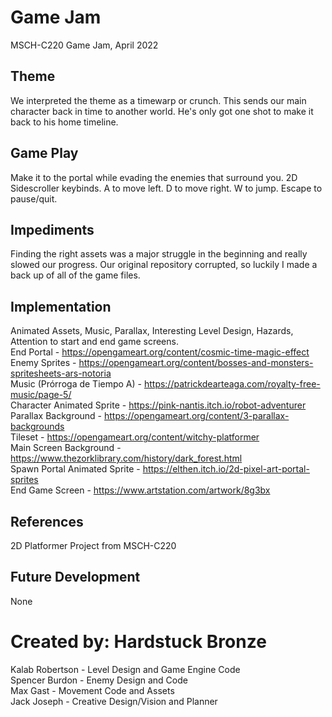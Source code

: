 # Game Jam
MSCH-C220 Game Jam, April 2022

## Theme
We interpreted the theme as a timewarp or crunch. This sends our main character back in time to another world. He's only got one shot to make it back to his home timeline.

## Game Play
Make it to the portal while evading the enemies that surround you.
2D Sidescroller keybinds. A to move left. D to move right. W to jump. Escape to pause/quit.

## Impediments
Finding the right assets was a major struggle in the beginning and really slowed our progress. Our original repository corrupted, so luckily I made a back up of all of the game files.

## Implementation
Animated Assets, Music, Parallax, Interesting Level Design, Hazards, Attention to start and end game screens.  
End Portal - https://opengameart.org/content/cosmic-time-magic-effect  
Enemy Sprites - https://opengameart.org/content/bosses-and-monsters-spritesheets-ars-notoria  
Music (Prórroga de Tiempo A) - https://patrickdearteaga.com/royalty-free-music/page-5/  
Character Animated Sprite - https://pink-nantis.itch.io/robot-adventurer  
Parallax Background - https://opengameart.org/content/3-parallax-backgrounds  
Tileset - https://opengameart.org/content/witchy-platformer  
Main Screen Background - https://www.thezorklibrary.com/history/dark_forest.html  
Spawn Portal Animated Sprite - https://elthen.itch.io/2d-pixel-art-portal-sprites  
End Game Screen - https://www.artstation.com/artwork/8g3bx  

## References
2D Platformer Project from MSCH-C220
## Future Development
None
# Created by: Hardstuck Bronze  
Kalab Robertson - Level Design and Game Engine Code  
Spencer Burdon - Enemy Design and Code  
Max Gast - Movement Code and Assets  
Jack Joseph - Creative Design/Vision and Planner  
